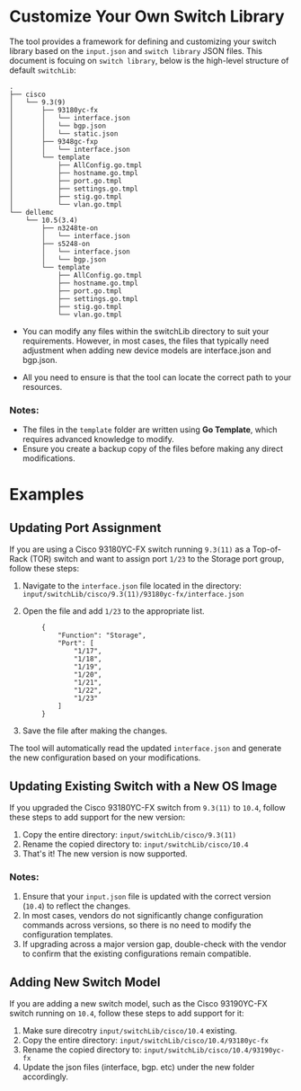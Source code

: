 
# Customize Your Own Switch Library

The tool provides a framework for defining and customizing your switch library based on the `input.json` and `switch library` JSON files. This document is focuing on `switch library`, below is the high-level structure of default `switchLib`:


```
.
├── cisco
│   └── 9.3(9)
│       ├── 93180yc-fx
│       │   └── interface.json
│       │   └── bgp.json
│       │   └── static.json
│       ├── 9348gc-fxp
│       │   └── interface.json
│       └── template
│           ├── AllConfig.go.tmpl
│           ├── hostname.go.tmpl
│           ├── port.go.tmpl
│           ├── settings.go.tmpl
│           ├── stig.go.tmpl
│           └── vlan.go.tmpl
└── dellemc
    └── 10.5(3.4)
        ├── n3248te-on
        │   └── interface.json
        ├── s5248-on
        │   └── interface.json
        │   └── bgp.json
        └── template
            ├── AllConfig.go.tmpl
            ├── hostname.go.tmpl
            ├── port.go.tmpl
            ├── settings.go.tmpl
            ├── stig.go.tmpl
            └── vlan.go.tmpl
```

- You can modify any files within the switchLib directory to suit your requirements. However, in most cases, the files that typically need adjustment when adding new device models are interface.json and bgp.json.

- All you need to ensure is that the tool can locate the correct path to your resources.

 
### Notes:
- The files in the `template` folder are written using **Go Template**, which requires advanced knowledge to modify.
- Ensure you create a backup copy of the files before making any direct modifications.


# Examples
## Updating Port Assignment

If you are using a Cisco 93180YC-FX switch running `9.3(11)` as a Top-of-Rack (TOR) switch and want to assign port `1/23` to the Storage port group, follow these steps:

1. Navigate to the `interface.json` file located in the directory: `input/switchLib/cisco/9.3(11)/93180yc-fx/interface.json`

2. Open the file and add `1/23` to the appropriate list.

```
        {
            "Function": "Storage",
            "Port": [
                "1/17",
                "1/18",
                "1/19",
                "1/20",
                "1/21",
                "1/22",
				"1/23"
            ]
        }
```
3. Save the file after making the changes.

The tool will automatically read the updated `interface.json` and generate the new configuration based on your modifications.


## Updating Existing Switch with a New OS Image

If you upgraded the Cisco 93180YC-FX switch from `9.3(11)` to `10.4`, follow these steps to add support for the new version:

1. Copy the entire directory: `input/switchLib/cisco/9.3(11)`
2. Rename the copied directory to: `input/switchLib/cisco/10.4`
3. That's it! The new version is now supported.

### Notes:
1. Ensure that your `input.json` file is updated with the correct version (`10.4`) to reflect the changes.
2. In most cases, vendors do not significantly change configuration commands across versions, so there is no need to modify the configuration templates.
3. If upgrading across a major version gap, double-check with the vendor to confirm that the existing configurations remain compatible.

## Adding New Switch Model

If you are adding a new switch model, such as the Cisco 93190YC-FX switch running on `10.4`, follow these steps to add support for it:

1. Make sure direcotry `input/switchLib/cisco/10.4` existing.
2. Copy the entire directory: `input/switchLib/cisco/10.4/93180yc-fx`
3. Rename the copied directory to: `input/switchLib/cisco/10.4/93190yc-fx`
4. Update the json files (interface, bgp. etc) under the new folder accordingly.

